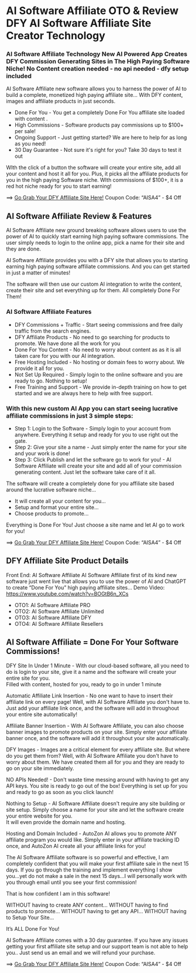 # AI Software Affiliate OTO & Review DFY AI Software Affiliate Site Creator Technology

### AI Software Affiliate Technology New AI Powered App Creates DFY Commission Generating Sites in The High Paying Software Niche! No Content creation needed - no api needed - dfy setup included

AI Software Affiliate new software allows you to harness the power of AI to build a complete, monetized high paying affiliate site… With DFY content, images and affiliate products in just seconds.

- Done For You - You get a completely Done For You affiliate site loaded with content .
- High Commissions - Software products pay commissions up to $100+ per sale!
- Ongoing Support - Just getting started?  We are here to help for as long as you need!
- 30 Day Guarantee - Not sure it's right for you?  Take 30 days to test it out

WIth the click of a button the software will create your entire site, add all your content and host it all for you. Plus, it picks all the affiliate products for you in the high paying Software niche.
WIth commissions of $100+, it is a red hot niche ready for you to start earning!

==> [Go Grab Your DFY Affiliate Site Here!](https://warriorplus.com/o2/a/q1bxl54/0)
Coupon Code:  “AISA4”  - $4 Off

## AI Software Affiliate Review & Features

AI Software Affiliate new ground breaking software allows users to use the power of AI to quickly start earning high paying software commissions. The user simply needs to login to the online app, pick a name for their site and they are done.

AI Software Affiliate provides you with a DFY site that allows you to starting earning high paying software affiliate commissions. And you can get started in just a matter of minutes!

The software will then use our custom AI integration to write the content, create their site and set everything up for them. All completely Done For Them!

### AI Software Affiliate Features

- DFY Commissions + Traffic - Start seeing commissions and free daily traffic from the search engines.
- DFY Affiliate Products - No need to go searching for products to promote.  We have done all the work for you
- Done For You Content - No need to worry about content as as it is all taken care for you with our AI integration.
- Free Hosting Included - No hosting or domain fees to worry about.  We provide it all for you.
- Not Set Up Required - Simply login to the online software and you are ready to go.  Nothing to setup!
- Free Training and Support - We provide in-depth training on how to get started and we are always here to help with free support.

### With this new custom AI App you can start seeing lucrative affiliate commissions in just 3 simple steps:

- Step 1:  Login to the  Software - Simply login to your account from anywhere.  Everything it setup and ready for you to use right out the gate.
- Step 2:  Give your site a name - Just simply enter the name for your site and your work is done!
- Step 3:  Click Publish and let the software go to work for you!  - AI Software Affiliate will create your site and add all of your commission generating content.  Just let the software take care of it all.

The software will create a completely done for you affiliate site based around the lucrative software niche… 
- It will create all your content for you…
- Setup and format your entire site…
- Choose products to promote…

Everything is Done For You!  Just choose a site name and let AI go to work for you!

==> [Go Grab Your DFY Affiliate Site Here!](https://warriorplus.com/o2/a/q1bxl54/0)
Coupon Code:  “AISA4”  - $4 Off


## DFY Affiliate Site Product Details

Front End:  AI Software Affiliate
AI Software Affiliate first of its kind new software just went live that allows you to use the power of AI and ChatGPT to create “Done For You” high paying affiliate sites…
Demo Video:  https://www.youtube.com/watch?v=BOGtB6n_XCs

- OTO1: AI Software Affiliate PRO 
- OTO2: AI Software Affiliate Unlimited 
- OTO3: AI Software Affiliate DFY 
- OTO4: AI Software Affiliate Resellers 

## AI Software Affiliate = Done For Your Software Commissions!

DFY Site In Under 1 Minute - With our cloud-based software, all you need to do is login to your site, give it a name and the software will create your entire site for you.  
Filled with content, hosted for you, ready to go in under 1 minute

Automatic Affiliate Link Insertion - No one want to have to insert their affiliate link on every page!
Well, with AI Software Affiliate you don't have to.  Just add your affiliate link once, and the software will add in throughout your entire site automatically!

Affiliate Banner Insertion - With AI Software Affiliate, you can also choose banner images to promote products on your site.
Simply enter your affiliate banner once, and the software will add it throughout your site automatically.

DFY Images - Images are a critical element for every affiliate site.  But where do you get them from?
Well, with AI Software Affiliate you don't have to worry about them.  We have created them all for you and they are ready to go on your site immediately.

NO APIs Needed! - Don't waste time messing around with having to get any API keys.  You site is ready to go out of the box!
Everything is set up for you and ready to go as soon as you click launch!

Nothing to Setup - AI Software Affiliate doesn't require any site building or site setup. Simply choose a name for your site and let the software create your entire website for you.  
It will even provide the domain name and hosting.

Hosting and Domain Included - AutoZon AI allows you to promote ANY affiliate program you would like.  Simply enter in your affiliate tracking ID once, and AutoZon AI create all your affiliate links for you!

The AI Software Affiliate software is so powerful and effective, I am completely confident that you will make your first affiliate sale in the next 15 days.
If you go through the training and implement everything I show you...yet do not make a sale in the next 15 days...I will personally work with you through email until you see your first commission!

That is how confident I am in this software!

WITHOUT having to create ANY content…
WITHOUT having to find products to promote…
WITHOUT having to get any API…
WITHOUT having to Setup Your Site…

It’s ALL Done For You!

AI Software Affiliate comes with a 30 day guarantee.  If you have any issues getting your first affiliate site setup and our support team is not able to help you.. Just send us an email and we will refund your purchase.

==> [Go Grab Your DFY Affiliate Site Here!](https://warriorplus.com/o2/a/q1bxl54/0)
Coupon Code:  “AISA4”  - $4 Off











